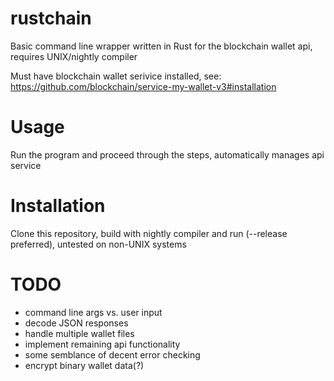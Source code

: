 # rustchain
Basic command line wrapper written in Rust for the blockchain wallet api, requires UNIX/nightly compiler

Must have blockchain wallet serivice installed, see: https://github.com/blockchain/service-my-wallet-v3#installation

# Usage

Run the program and proceed through the steps, automatically manages api service

# Installation

Clone this repository, build with nightly compiler and run (--release preferred), untested on non-UNIX systems

# TODO
- command line args vs. user input
- decode JSON responses
- handle multiple wallet files
- implement remaining api functionality
- some semblance of decent error checking 
- encrypt binary wallet data(?)
